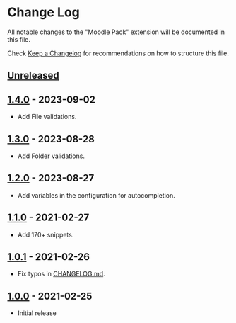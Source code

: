 # Change Log

All notable changes to the "Moodle Pack" extension will be documented in this file.

Check [Keep a Changelog](http://keepachangelog.com/) for recommendations on how to structure this file.

## [Unreleased]

## [1.4.0] - 2023-09-02

- Add File validations.

## [1.3.0] - 2023-08-28

- Add Folder validations.

## [1.2.0] - 2023-08-27

- Add variables in the configuration for autocompletion.

## [1.1.0] - 2021-02-27

- Add 170+ snippets.

## [1.0.1] - 2021-02-26

- Fix typos in [CHANGELOG.md](./CHANGELOG.md).

## [1.0.0] - 2021-02-25

- Initial release

[unreleased]: https://github.com/ManuelGil/vscode-moodle-snippets/compare/v1.4.0...HEAD
[1.4.0]: https://github.com/ManuelGil/vscode-moodle-snippets/compare/v1.3.0...v1.4.0
[1.3.0]: https://github.com/ManuelGil/vscode-moodle-snippets/compare/v1.2.0...v1.3.0
[1.2.0]: https://github.com/ManuelGil/vscode-moodle-snippets/compare/v1.1.0...v1.2.0
[1.1.0]: https://github.com/ManuelGil/vscode-moodle-snippets/compare/v1.0.1...v1.1.0
[1.0.1]: https://github.com/ManuelGil/vscode-moodle-snippets/compare/v1.0.0...v1.0.1
[1.0.0]: https://github.com/ManuelGil/vscode-moodle-snippets/releases/tag/v1.0.0

